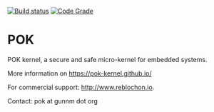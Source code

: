 [![Build status](https://travis-ci.org/pok-kernel/pok.svg?master)](https://travis-ci.org/pok-kernel)
[![Code Grade](https://www.code-inspector.com/project/12/status/svg)](https://www.code-inspector.com)

POK
===

POK kernel, a secure and safe micro-kernel for embedded systems.

More information on https://pok-kernel.github.io/

For commercial support: http://www.reblochon.io.

Contact: pok at gunnm dot org
